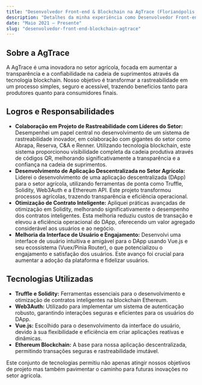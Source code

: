 ```yaml
---
title: "Desenvolvedor Front-end & Blockchain na AgTrace (Florianópolis, SC, Brazil)"
description: "Detalhes da minha experiência como Desenvolvedor Front-end & Blockchain na AgTrace, focando em projetos de rastreabilidade e tecnologia blockchain."
date: "Maio 2021 — Presente"
slug: "desenvolvedor-front-end-blockchain-agtrace"
---
```


## Sobre a AgTrace
A AgTrace é uma inovadora no setor agrícola, focada em aumentar a transparência e a confiabilidade na cadeia de suprimentos através da tecnologia blockchain. Nosso objetivo é transformar a rastreabilidade em um processo simples, seguro e acessível, trazendo benefícios tanto para produtores quanto para consumidores finais.

## Logros e Responsabilidades
- **Colaboração em Projeto de Rastreabilidade com Líderes do Setor:** Desempenhei um papel central no desenvolvimento de um sistema de rastreabilidade inovador, em colaboração com gigantes do setor como Abrapa, Reserva, C&A e Renner. Utilizando tecnologia blockchain, este sistema proporcionou visibilidade completa da cadeia produtiva através de códigos QR, melhorando significativamente a transparência e a confiança na cadeia de suprimentos.
- **Desenvolvimento de Aplicação Descentralizada no Setor Agrícola:** Liderei o desenvolvimento de uma aplicação descentralizada (DApp) para o setor agrícola, utilizando ferramentas de ponta como Truffle, Solidity, Web3Auth e a Ethereum API. Este projeto transformou processos agrícolas, trazendo transparência e eficiência operacional.
- **Otimização de Contrato Inteligente:** Apliquei práticas avançadas de otimização em Solidity, melhorando significativamente o desempenho dos contratos inteligentes. Esta melhoria reduziu custos de transação e elevou a eficiência operacional do DApp, oferecendo um valor agregado considerável aos usuários e ao negócio.
- **Melhoria da Interface de Usuário e Engajamento:** Desenvolvi uma interface de usuário intuitiva e amigável para o DApp usando Vue.js e seu ecossistema (Vuex/Pinia Router), o que potencializou o engajamento e satisfação dos usuários. Este avanço foi crucial para aumentar a adoção da plataforma e fidelizar usuários.

## Tecnologias Utilizadas

- **Truffle e Solidity:** Ferramentas essenciais para o desenvolvimento e otimização de contratos inteligentes na blockchain Ethereum.
- **Web3Auth:** Utilizado para implementar um sistema de autenticação robusto, garantindo interações seguras e eficientes para os usuários do DApp.
- **Vue.js:** Escolhido para o desenvolvimento da interface do usuário, devido à sua flexibilidade e eficiência em criar aplicações reativas e dinâmicas.
- **Ethereum Blockchain:** A base para nossa aplicação descentralizada, permitindo transações seguras e rastreabilidade imutável.

Este conjunto de tecnologias permitiu não apenas atingir nossos objetivos de projeto mas também pavimentar o caminho para futuras inovações no setor agrícola.
